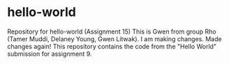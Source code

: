 # hello-world
Repository for hello-world (Assignment 15)
This is Gwen from group Rho (Tamer Muddi, Delaney Young, Gwen Litwak). I am making changes.
Made changes again!
This repository contains the code from the "Hello World" submission for assignment 9.

